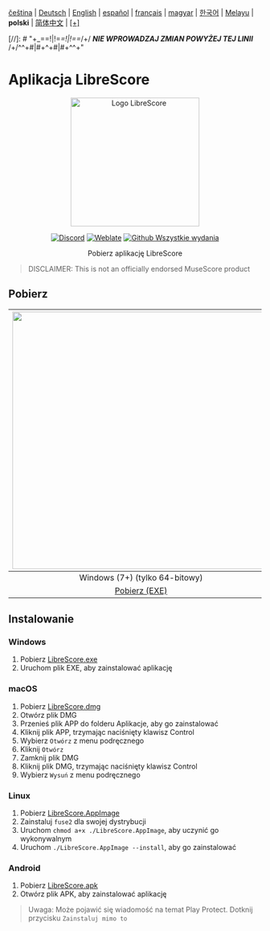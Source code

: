 <div dir="ltr" align="left">

‎[čeština](/docs/cs/PŘEČTĚTEMĚ.md) | ‎[Deutsch](/docs/de/LIESMICH.md) | ‎[English](/docs/en/README.md) | ‎[español](/docs/es/LÉAME.md) | ‎[français](/docs/fr/LISEZMOI.md) | ‎[magyar](/docs/hu/OLVASSAEL.md) | ‎[한국어](/docs/ko/README.md) | ‎[Melayu](/docs/ms/BACASAYA.md) | ‎**polski** | ‎[简体中文](/docs/zh-Hans/自述文件.md) | ‎[[+]](https://weblate.librescore.org/projects/librescore/docs)

[//]: # "\+\_==!|!=_=!|!==_/+/ ***NIE WPROWADZAJ ZMIAN POWYŻEJ TEJ LINII*** /+/^^+#|#+^+#|#+^^\+\"

# Aplikacja LibreScore

<div align="center">

<img src="https://github.com/LibreScore/dl-musescore/raw/master/images/logo.png" width="256" alt="Logo LibreScore">

[![Discord](https://img.shields.io/discord/774491656643674122?color=5865F2&label=&labelColor=555555&logo=discord&logoColor=FFFFFF)](https://discord.gg/DKu7cUZ4XQ) [![Weblate](https://weblate.librescore.org/widgets/librescore/-/app-librescore/svg-badge.svg)](https://weblate.librescore.org/engage/librescore) [![Github Wszystkie wydania](https://img.shields.io/github/downloads/LibreScore/app-librescore/total.svg?label=Pobrane)](https://github.com/LibreScore/app-librescore/releases/latest)

Pobierz aplikację LibreScore

</div>

> DISCLAIMER: This is not an officially endorsed MuseScore product

## Pobierz

| <img src="https://upload.wikimedia.org/wikipedia/commons/e/e2/Windows_logo_and_wordmark_-_2021.svg" width="512"> | <img src="https://upload.wikimedia.org/wikipedia/commons/2/21/MacOS_wordmark_%282017%29.svg" width="512"> |               <img src="https://upload.wikimedia.org/wikipedia/commons/3/35/Tux.svg" width="512">                |   <img src="https://upload.wikimedia.org/wikipedia/commons/3/31/Android_robot_head.svg" width="512">   |
| :--------------------------------------------------------------------------------------------------------------: | :-------------------------------------------------------------------------------------------------------: | :--------------------------------------------------------------------------------------------------------------: | :----------------------------------------------------------------------------------------------------: |
|                                            Windows (7+) (tylko 64-bitowy)                                            |                                        macOS (10.14+) (Rosetta 2)                                         |                                               Linux (tylko 64-bitowy)                                                |                                             Android (6.0+)                                             |
|      [Pobierz (EXE)](https://github.com/LibreScore/app-librescore/releases/latest/download/LibreScore.exe)      |  [Pobierz (DMG)](https://github.com/LibreScore/app-librescore/releases/latest/download/LibreScore.dmg)   | [Pobierz (AppImage)](https://github.com/LibreScore/app-librescore/releases/latest/download/LibreScore.AppImage) | [Pobierz (APK)](https://github.com/LibreScore/app-librescore/releases/latest/download/LibreScore.apk) |

## Instalowanie

### Windows

1. Pobierz [LibreScore.exe](https://github.com/LibreScore/app-librescore/releases/latest/download/LibreScore.exe)
2. Uruchom plik EXE, aby zainstalować aplikację

### macOS

1. Pobierz [LibreScore.dmg](https://github.com/LibreScore/app-librescore/releases/latest/download/LibreScore.dmg)
2. Otwórz plik DMG
3. Przenieś plik APP do folderu Aplikacje, aby go zainstalować
4. Kliknij plik APP, trzymając naciśnięty klawisz Control
5. Wybierz `Otwórz` z menu podręcznego
6. Kliknij `Otwórz`
7. Zamknij plik DMG
8. Kliknij plik DMG, trzymając naciśnięty klawisz Control
9. Wybierz `Wysuń` z menu podręcznego

### Linux

1. Pobierz [LibreScore.AppImage](https://github.com/LibreScore/app-librescore/releases/latest/download/LibreScore.AppImage)
2. Zainstaluj `fuse2` dla swojej dystrybucji
3. Uruchom `chmod a+x ./LibreScore.AppImage`, aby uczynić go wykonywalnym
4. Uruchom `./LibreScore.AppImage --install`, aby go zainstalować

### Android

1. Pobierz [LibreScore.apk](https://github.com/LibreScore/app-librescore/releases/latest/download/LibreScore.apk)
2. Otwórz plik APK, aby zainstalować aplikację

> Uwaga: Może pojawić się wiadomość na temat Play Protect. Dotknij przycisku `Zainstaluj mimo to`

</div>
